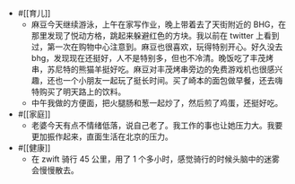 - #[[育儿]]
    - 麻豆今天继续游泳，上午在家写作业，晚上带着去了天街附近的 BHG，在那里发现了悦动方格，跳起来躲避红色的方块。我以前在 twitter 上看到过，第一次在购物中心注意到。麻豆也很喜欢，玩得特别开心。好久没去 bhg，发现现在还挺好，人不是特别多，但也不冷清。晚饭吃了丰茂烤串，苏尼特的熊猫羊挺好吃。麻豆对丰茂烤串旁边的免费游戏机也很感兴趣，还也一个小朋友一起玩了挺长时间。买了崎本的面包做早餐，还去嗨特购买了明天路上的饮料。
    - 中午我做的方便面，把火腿肠和葱一起炒了，然后煎了鸡蛋，还挺好吃。
- #[[家庭]]
    - 老婆今天有点不情绪低落，说自己老了。我工作的事也让她压力大。我要更加振作起来，直面生活在北京的压力。
- #[[健康]]
    - 在 zwift 骑行 45 公里，用了 1 个多小时，感觉骑行的时候头脑中的迷雾会慢慢散去。
